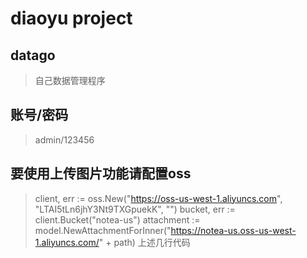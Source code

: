 # diaoyu project
## datago
> 自己数据管理程序
> 
## 账号/密码
> admin/123456
> 
## 要使用上传图片功能请配置oss
> client, err := oss.New("https://oss-us-west-1.aliyuncs.com", "LTAI5tLn6jhY3Nt9TXGpuekK", "")
> bucket, err := client.Bucket("notea-us")
> attachment := model.NewAttachmentForInner("https://notea-us.oss-us-west-1.aliyuncs.com/" + path)
> 上述几行代码